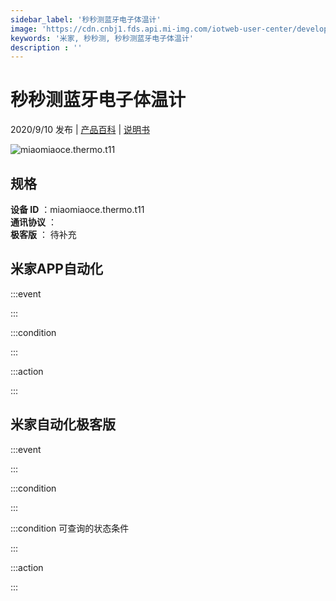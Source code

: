```yaml
---
sidebar_label: '秒秒测蓝牙电子体温计'
image: 'https://cdn.cnbj1.fds.api.mi-img.com/iotweb-user-center/developer_1679071135840cxk80z7H.png?GalaxyAccessKeyId=AKVGLQWBOVIRQ3XLEW&Expires=9223372036854775807&Signature=by/M0su+1IoHspOIcx6Qi5VzvcY='
keywords: '米家, 秒秒测, 秒秒测蓝牙电子体温计'
description : ''
---
```

# 秒秒测蓝牙电子体温计

2020/9/10 发布 | [产品百科](https://home.mi.com/webapp/content/baike/product/index.html?model=miaomiaoce.thermo.t11/) | [说明书](https://home.mi.com/views/introduction.html?model=miaomiaoce.thermo.t11&region=cn)

![miaomiaoce.thermo.t11](https://cdn.cnbj1.fds.api.mi-img.com/iotweb-user-center/developer_1679071135840cxk80z7H.png?GalaxyAccessKeyId=AKVGLQWBOVIRQ3XLEW&Expires=9223372036854775807&Signature=by/M0su+1IoHspOIcx6Qi5VzvcY=)

## 规格  
> 
**设备 ID** ：miaomiaoce.thermo.t11  
**通讯协议** ：  
**极客版**  ： 待补充 


## 米家APP自动化  

:::event  

:::

:::condition  

:::

:::action   

:::

## 米家自动化极客版  

:::event  

:::

:::condition  

:::

:::condition 可查询的状态条件  

:::

:::action  

:::

        

